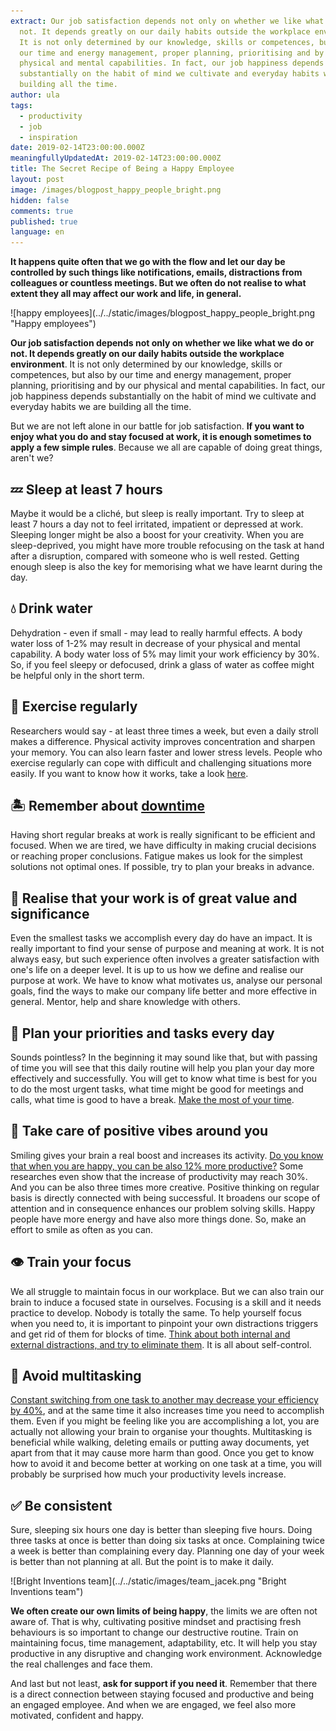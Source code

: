 ```yaml
---
extract: Our job satisfaction depends not only on whether we like what we do or
  not. It depends greatly on our daily habits outside the workplace environment.
  It is not only determined by our knowledge, skills or competences, but also by
  our time and energy management, proper planning, prioritising and by our
  physical and mental capabilities. In fact, our job happiness depends
  substantially on the habit of mind we cultivate and everyday habits we are
  building all the time.
author: ula
tags:
  - productivity
  - job
  - inspiration
date: 2019-02-14T23:00:00.000Z
meaningfullyUpdatedAt: 2019-02-14T23:00:00.000Z
title: The Secret Recipe of Being a Happy Employee
layout: post
image: /images/blogpost_happy_people_bright.png
hidden: false
comments: true
published: true
language: en
---
```

**It happens quite often that we go with the flow and let our day be controlled by such things like notifications, emails, distractions from colleagues or countless meetings. But we often do not realise to what extent they all may affect our work and life, in general.** 

<div class="image">![happy employees](../../static/images/blogpost_happy_people_bright.png "Happy employees")</div>

**Our job satisfaction depends not only on whether we like what we do or not. It depends greatly on our daily habits outside the workplace environment**. It is not only determined by our knowledge, skills or competences, but also by our time and energy management, proper planning, prioritising and by our physical and mental capabilities. In fact, our job happiness depends substantially on the habit of mind we cultivate and everyday habits we are building all the time.

But we are not left alone in our battle for job satisfaction. **If you want to enjoy what you do and stay focused at work, it is enough sometimes to apply a few simple rules**. Because we all are capable of doing great things, aren't we? 

## 💤 Sleep at least 7 hours

Maybe it would be a cliché, but sleep is really important. Try to sleep at least 7 hours a day not to feel irritated, impatient or depressed at work. Sleeping longer might be also a boost for your creativity. When you are sleep-deprived, you might have more trouble refocusing on the task at hand after a disruption, compared with someone who is well rested. Getting enough sleep is also the key for memorising what we have learnt during the day.

## 💧 Drink water

Dehydration - even if small - may lead to really harmful effects. A body water loss of 1-2% may result in decrease of your physical and mental capability. A body water loss of 5% may limit your work efficiency by 30%. So, if you feel sleepy or defocused, drink a glass of water as coffee might be helpful only in the short term. 

## 🚴 Exercise regularly

Researchers would say - at least three times a week, but even a daily stroll makes a difference. Physical activity improves concentration and sharpen your memory. You can also learn faster and lower stress levels. People who exercise regularly can cope with difficult and challenging situations more easily.  If you want to know how it works, take a look [here](http://www.brainblogger.com/2017/10/24/the-most-important-thing-we-can-do-for-our-brain-exercise/). 

## 🏝 Remember about [downtime](/blog/downtime/)

Having short regular breaks at work is really significant to be efficient and focused. When we are tired, we have difficulty in making crucial decisions or reaching proper conclusions. Fatigue makes us look for the simplest solutions not optimal ones. If possible, try to plan your breaks in advance. 

## 🙌 Realise that your work is of great value and significance

Even the smallest tasks we accomplish every day do have an impact. It is really important to find your sense of purpose and meaning at work. It is not always easy, but such experience often involves a greater satisfaction with one's life on a deeper level. It is up to us how we define and realise our purpose at work. We have to know what motivates us, analyse our personal goals, find the ways to make our company life better and more effective in general. Mentor, help and share knowledge with others. 

## 📝 Plan your priorities and tasks every day

Sounds pointless? In the beginning it may sound like that, but with passing of time you will see that this daily routine will help you plan your day more effectively and successfully. You will get to know what time is best for you to do the most urgent tasks, what time might be good for meetings and calls, what time is good to have a break. [Make the most of your time](/blog/make-the-most-of-it/). 

## 💜 Take care of positive vibes around you

Smiling gives your brain a real boost and increases its activity. [Do you know that when you are happy, you can be also 12% more productive?](https://www.fastcompany.com/3048751/happy-employees-are-12-more-productive-at-work) Some researches even show that the increase of productivity may reach 30%. And you can be also three times more creative. Positive thinking on regular basis is directly connected with being successful. It broadens our scope of attention and in consequence enhances our problem solving skills. Happy people have more energy and have also more things done. So, make an effort to smile as often as you can. 

## 👁 Train your focus

We all struggle to maintain focus in our workplace. But we can also train our brain to induce a focused state in ourselves. Focusing is a skill and it needs practice to develop. Nobody is totally the same. To help yourself focus when you need to, it is important to pinpoint your own distractions triggers and get rid of them for blocks of time. [Think about both internal and external distractions, and try to eliminate them](https://www.ciphr.com/advice/workplace-distractions/). It is all about self-control. 

## 🦄 Avoid multitasking

[Constant switching from one task to another may decrease your efficiency by 40%](https://www.wrike.com/blog/high-cost-of-multitasking-for-productivity/), and at the same time it also increases time you need to accomplish them. Even if you might be feeling like you are accomplishing a lot, you are actually not allowing your brain to organise your thoughts. Multitasking is beneficial while walking, deleting emails or putting away documents, yet apart from that it may cause more harm than good. Once you get to know how to avoid it and become better at working on one task at a time, you will probably be surprised how much your productivity levels increase.

## ✅ Be consistent

Sure, sleeping six hours one day is better than sleeping five hours. Doing three tasks at once is better than doing six tasks at once. Complaining twice a week is better than complaining every day. Planning one day of your week is better than not planning at all. But the point is to make it daily.  

<div class="image">![Bright Inventions team](../../static/images/team_jacek.png "Bright Inventions team")</div>

**We often create our own limits of being happy**, the limits we are often not aware of. That is why, cultivating positive mindset and practising fresh behaviours is so important to change our destructive routine. Train on maintaining focus, time management, adaptability, etc. It will help you stay productive in any disruptive and changing work environment. Acknowledge the real challenges and face them. 

And last but not least, **ask for support if you need it**. Remember that there is a direct connection between staying focused and productive and being an engaged employee. And when we are engaged, we feel also more motivated, confident and happy.
